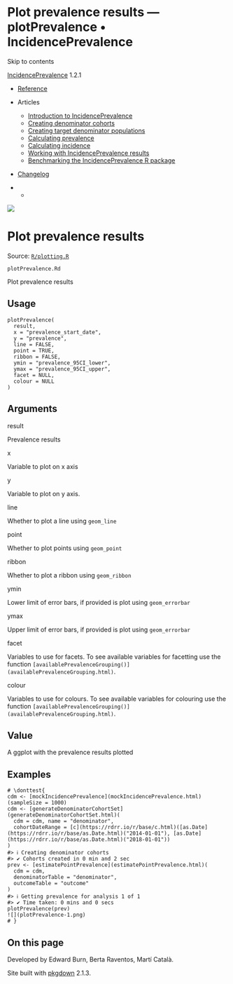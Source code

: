 # Plot prevalence results — plotPrevalence • IncidencePrevalence

Skip to contents

[IncidencePrevalence](../index.html) 1.2.1

  * [Reference](../reference/index.html)
  * Articles
    * [Introduction to IncidencePrevalence](../articles/a01_Introduction_to_IncidencePrevalence.html)
    * [Creating denominator cohorts](../articles/a02_Creating_denominator_populations.html)
    * [Creating target denominator populations](../articles/a03_Creating_target_denominator_populations.html)
    * [Calculating prevalence](../articles/a04_Calculating_prevalence.html)
    * [Calculating incidence](../articles/a05_Calculating_incidence.html)
    * [Working with IncidencePrevalence results](../articles/a06_Working_with_IncidencePrevalence_Results.html)
    * [Benchmarking the IncidencePrevalence R package](../articles/a07_benchmark.html)
  * [Changelog](../news/index.html)


  *   * [](https://github.com/darwin-eu/IncidencePrevalence/)



![](../logo.png)

# Plot prevalence results

Source: [`R/plotting.R`](https://github.com/darwin-eu/IncidencePrevalence/blob/v1.2.1/R/plotting.R)

`plotPrevalence.Rd`

Plot prevalence results

## Usage
    
    
    plotPrevalence(
      result,
      x = "prevalence_start_date",
      y = "prevalence",
      line = FALSE,
      point = TRUE,
      ribbon = FALSE,
      ymin = "prevalence_95CI_lower",
      ymax = "prevalence_95CI_upper",
      facet = NULL,
      colour = NULL
    )

## Arguments

result
    

Prevalence results

x
    

Variable to plot on x axis

y
    

Variable to plot on y axis.

line
    

Whether to plot a line using `geom_line`

point
    

Whether to plot points using `geom_point`

ribbon
    

Whether to plot a ribbon using `geom_ribbon`

ymin
    

Lower limit of error bars, if provided is plot using `geom_errorbar`

ymax
    

Upper limit of error bars, if provided is plot using `geom_errorbar`

facet
    

Variables to use for facets. To see available variables for facetting use the function `[availablePrevalenceGrouping()](availablePrevalenceGrouping.html)`.

colour
    

Variables to use for colours. To see available variables for colouring use the function `[availablePrevalenceGrouping()](availablePrevalenceGrouping.html)`.

## Value

A ggplot with the prevalence results plotted

## Examples
    
    
    # \donttest{
    cdm <- [mockIncidencePrevalence](mockIncidencePrevalence.html)(sampleSize = 1000)
    cdm <- [generateDenominatorCohortSet](generateDenominatorCohortSet.html)(
      cdm = cdm, name = "denominator",
      cohortDateRange = [c](https://rdrr.io/r/base/c.html)([as.Date](https://rdrr.io/r/base/as.Date.html)("2014-01-01"), [as.Date](https://rdrr.io/r/base/as.Date.html)("2018-01-01"))
    )
    #> ℹ Creating denominator cohorts
    #> ✔ Cohorts created in 0 min and 2 sec
    prev <- [estimatePointPrevalence](estimatePointPrevalence.html)(
      cdm = cdm,
      denominatorTable = "denominator",
      outcomeTable = "outcome"
    )
    #> ℹ Getting prevalence for analysis 1 of 1
    #> ✔ Time taken: 0 mins and 0 secs
    plotPrevalence(prev)
    ![](plotPrevalence-1.png)
    # }
    

## On this page

Developed by Edward Burn, Berta Raventos, Martí Català.

Site built with [pkgdown](https://pkgdown.r-lib.org/) 2.1.3.
